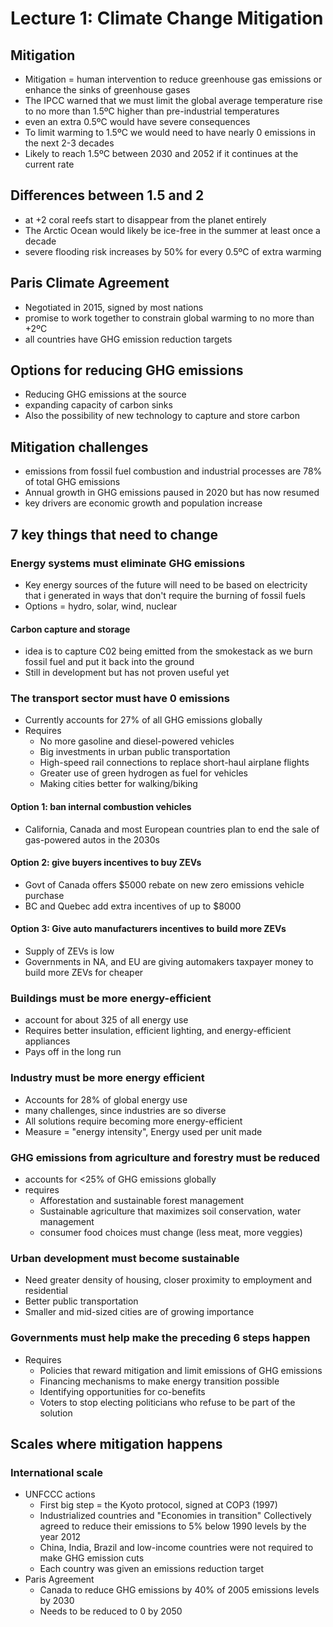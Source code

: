 # Lecture 1: Climate Change Mitigation
## Mitigation
- Mitigation = human intervention to reduce greenhouse gas emissions or enhance the sinks of greenhouse gases
- The IPCC warned that we must limit the global average temperature rise to no more than 1.5ºC higher than pre-industrial temperatures
- even an extra 0.5ºC would have severe consequences
- To limit warming to 1.5ºC we would need to have nearly 0 emissions in the next 2-3 decades
- Likely to reach 1.5ºC between 2030 and 2052 if it continues at the current rate

## Differences between 1.5 and 2
- at +2 coral reefs start to disappear from the planet entirely
- The Arctic Ocean would likely be ice-free in the summer at least once a decade
- severe flooding risk increases by 50% for every 0.5ºC of extra warming

## Paris Climate Agreement
- Negotiated in 2015, signed by most nations
- promise to work together to constrain global warming to no more than +2ºC
- all countries have GHG emission reduction targets

## Options for reducing GHG emissions
- Reducing GHG emissions at the source
- expanding capacity of carbon sinks
- Also the possibility of new technology to capture and store carbon

## Mitigation challenges
- emissions from fossil fuel combustion and industrial processes are 78% of total GHG emissions
- Annual growth in GHG emissions paused in 2020 but has now resumed
- key drivers are economic growth and population increase

## 7 key things that need to change
### Energy systems must eliminate GHG emissions
- Key energy sources of the future will need to be based on electricity that i generated in ways that don't require the burning of fossil fuels
- Options = hydro, solar, wind, nuclear
#### Carbon capture and storage
- idea is to capture C02 being emitted from the smokestack as we burn fossil fuel and put it back into the ground
- Still in development but has not proven useful yet

### The transport sector must have 0 emissions
- Currently accounts for 27% of all GHG emissions globally
- Requires
	- No more gasoline and diesel-powered vehicles
	- Big investments in urban public transportation
	- High-speed rail connections to replace short-haul airplane flights
	- Greater use of green hydrogen as fuel for vehicles
	- Making cities better for walking/biking

#### Option 1: ban internal combustion vehicles
- California, Canada and most European countries plan to end the sale of gas-powered autos in the 2030s

#### Option 2: give buyers incentives to buy ZEVs
- Govt of Canada offers $5000 rebate on new zero emissions vehicle purchase
- BC and Quebec add extra incentives of up to $8000

#### Option 3: Give auto manufacturers incentives to build more ZEVs
- Supply of ZEVs is low
- Governments in NA, and EU are giving automakers taxpayer money to build more ZEVs for cheaper

### Buildings must be more energy-efficient
- account for about 325 of all energy use
- Requires better insulation, efficient lighting, and energy-efficient appliances
- Pays off in the long run

### Industry must be more energy efficient
- Accounts for 28% of global energy use
- many challenges, since industries are so diverse
- All solutions require becoming more energy-efficient
- Measure = "energy intensity", Energy used per unit made

### GHG emissions from agriculture and forestry must be reduced
- accounts for <25% of GHG emissions globally
- requires
	- Afforestation and sustainable forest management
	- Sustainable agriculture that maximizes soil conservation, water management
	- consumer food choices must change (less meat, more veggies)

### Urban development must become sustainable
- Need greater density of housing, closer proximity to employment and residential
- Better public transportation
- Smaller and mid-sized cities are of growing importance

### Governments must help make the preceding 6 steps happen
- Requires
	- Policies that reward mitigation and limit emissions of GHG emissions
	- Financing mechanisms to make energy transition possible
	- Identifying opportunities for co-benefits
	- Voters to stop electing politicians who refuse to be part of the solution

## Scales where mitigation happens
### International scale
- UNFCCC actions
	- First big step = the Kyoto protocol, signed at COP3 (1997)
	- Industrialized countries and "Economies in transition" Collectively agreed to reduce their emissions to 5% below 1990 levels by the year 2012
	- China, India, Brazil and low-income countries were not required to make GHG emission cuts
	- Each country was given an emissions reduction target
- Paris Agreement
	- Canada to reduce GHG emissions by 40% of 2005 emissions levels by 2030
	- Needs to be reduced to 0 by 2050

